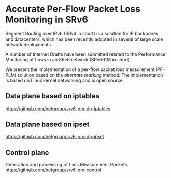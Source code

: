 # Accurate Per-Flow Packet Loss Monitoring in SRv6 

Segment Routing over IPv6 (SRv6 in short) is a solution for IP backbones and datacenters, which has been recently adopted in several of large scale network deployments.

A number of Internet Drafts have been submitted related to the Performance Monitoring of flows in an SRv6 network (SRv6-PM in short).

We present the implementation of a per-flow packet loss measurement (PF-PLM) solution based on the _alternate marking_ method. The implementation is based on Linux kernel networking and is open source. 

## Data plane based on iptables

https://github.com/netgroup/srv6-pm-dp-iptables

## Data plane based on ipset

https://github.com/netgroup/srv6-pm-dp-ipset

## Control plane 

Generation and processing of Loss Measurement Packets 
https://github.com/netgroup/srv6-pm-control
